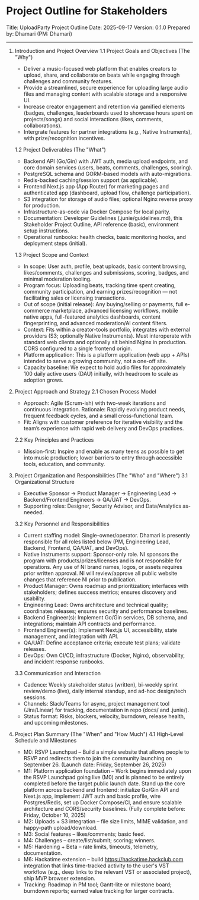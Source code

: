 # Project Outline for Stakeholders

Title: UploadParty Project Outline
Date: 2025-09-17
Version: 0.1.0
Prepared by: Dhamari (PM: Dhamari)

--------------------------------------------------------------------------------

1. Introduction and Project Overview
   1.1 Project Goals and Objectives (The "Why")
   - Deliver a music-focused web platform that enables creators to upload, share, and collaborate on beats while engaging through challenges and community features.
   - Provide a streamlined, secure experience for uploading large audio files and managing content with scalable storage and a responsive UI.
   - Increase creator engagement and retention via gamified elements (badges, challenges, leaderboards used to showcase hours spent on projects/songs) and social interactions (likes, comments, collaborations).
   - Intergrate features for partner integrations (e.g., Native Instruments), with prize/recognition incentives.

   1.2 Project Deliverables (The "What")
   - Backend API (Go/Gin) with JWT auth, media upload endpoints, and core domain services (users, beats, comments, challenges, scoring).
   - PostgreSQL schema and GORM-based models with auto-migrations.
   - Redis-backed caching/session support (as applicable).
   - Frontend Next.js app (App Router) for marketing pages and authenticated app (dashboard, upload flow, challenge participation).
   - S3 integration for storage of audio files; optional Nginx reverse proxy for production.
   - Infrastructure-as-code via Docker Compose for local parity.
   - Documentation: Developer Guidelines (.junie/guidelines.md), this Stakeholder Project Outline, API reference (basic), environment setup instructions.
   - Operational runbooks: health checks, basic monitoring hooks, and deployment steps (initial).

   1.3 Project Scope and Context
   - In scope: User auth, profile, beat uploads, basic content browsing, likes/comments, challenges and submissions, scoring, badges, and minimal moderation tooling.
   - Program focus: Uploading beats, tracking time spent creating, community participation, and earning prizes/recognition — not facilitating sales or licensing transactions.
   - Out of scope (initial release): Any buying/selling or payments, full e-commerce marketplace, advanced licensing workflows, mobile native apps, full-featured analytics dashboards, content fingerprinting, and advanced moderation/AI content filters.
   - Context: Fits within a creator-tools portfolio, integrates with external providers (S3; optionally Native Instruments). Must interoperate with standard web clients and optionally sit behind Nginx in production. CORS configured to a single frontend origin.
   - Platform application: This is a platform application (web app + APIs) intended to serve a growing community, not a one-off site.
   - Capacity baseline: We expect to hold audio files for approximately 100 daily active users (DAU) initially, with headroom to scale as adoption grows.

2. Project Approach and Strategy
   2.1 Chosen Process Model
   - Approach: Agile (Scrum-ish) with two-week iterations and continuous integration. Rationale: Rapidly evolving product needs, frequent feedback cycles, and a small cross-functional team.
   - Fit: Aligns with customer preference for iterative visibility and the team’s experience with rapid web delivery and DevOps practices.

   2.2 Key Principles and Practices
   - Mission-first: Inspire and enable as many teens as possible to get into music production; lower barriers to entry through accessible tools, education, and community.

3. Project Organization and Responsibilities (The "Who" and "Where")
   3.1 Organizational Structure
   - Executive Sponsor → Product Manager → Engineering Lead → Backend/Frontend Engineers → QA/UAT → DevOps.
   - Supporting roles: Designer, Security Advisor, and Data/Analytics as-needed.

   3.2 Key Personnel and Responsibilities
   - Current staffing model: Single-owner/operator. Dhamari is presently responsible for all roles listed below (PM, Engineering Lead, Backend, Frontend, QA/UAT, and DevOps).
   - Native Instruments support: Sponsor-only role. NI sponsors the program with products/prizes/licenses and is not responsible for operations. Any use of NI brand names, logos, or assets requires prior written approval. NI will review/approve all public website changes that reference NI prior to publication.
   - Product Manager: Owns roadmap and prioritization; interfaces with stakeholders; defines success metrics; ensures discovery and usability.
   - Engineering Lead: Owns architecture and technical quality; coordinates releases; ensures security and performance baselines.
   - Backend Engineer(s): Implement Go/Gin services, DB schema, and integrations; maintain API contracts and performance.
   - Frontend Engineer(s): Implement Next.js UI, accessibility, state management, and integration with API.
   - QA/UAT: Define acceptance criteria; execute test plans; validate releases.
   - DevOps: Own CI/CD, infrastructure (Docker, Nginx), observability, and incident response runbooks.

   3.3 Communication and Interaction
   - Cadence: Weekly stakeholder status (written), bi-weekly sprint review/demo (live), daily internal standup, and ad-hoc design/tech sessions.
   - Channels: Slack/Teams for async, project management tool (Jira/Linear) for tracking, documentation in repo (docs/ and .junie/).
   - Status format: Risks, blockers, velocity, burndown, release health, and upcoming milestones.

4. Project Plan Summary (The "When" and "How Much")
   4.1 High-Level Schedule and Milestones
   - M0: RSVP Launchpad – Build a simple website that allows people to RSVP and redirects them to join the community launching on September 26. (Launch date: Friday, September 26, 2025)
   - M1: Platform application foundation – Work begins immediately upon the RSVP Launchpad going live (M0) and is planned to be entirely completed before the target public launch date. Stand up the core platform across backend and frontend: initialize Go/Gin API and Next.js app, implement JWT auth and basic profile, wire Postgres/Redis, set up Docker Compose/CI, and ensure scalable architecture and CORS/security baselines. (Fully complete before: Friday, October 10, 2025)
   - M2: Uploads + S3 integration – file size limits, MIME validation, and happy-path upload/download.
   - M3: Social features – likes/comments; basic feed.
   - M4: Challenges – create/list/submit; scoring; winners.
   - M5: Hardening + Beta – rate limits, timeouts, telemetry, documentation.
   - M6: Hackatime extension – build https://hackatime.hackclub.com integration that links time-tracked activity to the user's VST workflow (e.g., deep links to the relevant VST or associated project), ship MVP browser extension.
   - Tracking: Roadmap in PM tool; Gantt-lite or milestone board; burndown reports; earned value tracking for larger contracts.